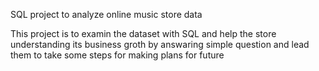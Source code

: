 SQL project to analyze online music store data

This project is to examin the dataset with SQL and help the store understanding its business groth by answaring simple question and lead them to take some steps for making plans for future
